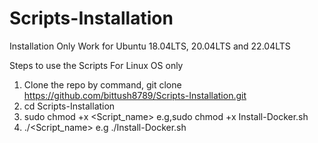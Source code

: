 # Scripts-Installation
Installation Only Work for Ubuntu 18.04LTS, 20.04LTS and 22.04LTS 

Steps to use the Scripts
For Linux OS only
1. Clone the repo by command, git clone https://github.com/bittush8789/Scripts-Installation.git
2. cd Scripts-Installation
3. sudo chmod +x <Script_name> e.g,sudo chmod +x Install-Docker.sh
4. ./<Script_name> e.g ./Install-Docker.sh

